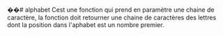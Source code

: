 ��#   a l p h a b e t
Cest une fonction qui prend en paramètre une chaine de caractère, la fonction doit retourner une chaine de caractères des lettres dont la position dans l'aphabet est un nombre premier.
 
 
